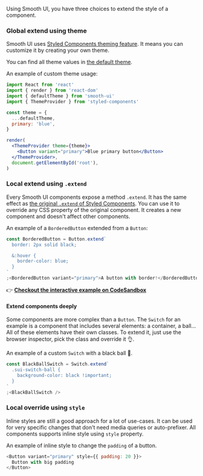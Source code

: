 Using Smooth UI, you have three choices to extend the style of a component.

### Global extend using theme

Smooth UI uses [Styled Components theming feature](https://www.styled-components.com/docs/advanced#theming). It means you can customize it by creating your own theme.

You can find all theme values in [the default theme](https://github.com/smooth-code/smooth-ui/blob/master/src/theme/defaultTheme.js).

An example of custom theme usage:

```jsx static
import React from 'react'
import { render } from 'react-dom'
import { defaultTheme } from 'smooth-ui'
import { ThemeProvider } from 'styled-components'

const theme = {
  ...defaultTheme,
  primary: 'blue',
}

render(
  <ThemeProvider theme={theme}>
    <Button variant="primary">Blue primary button</Button>
  </ThemeProvider>,
  document.getElementById('root'),
)
```

### Local extend using `.extend`

Every Smooth UI components expose a method `.extend`. It has the same effect as [the original `.extend` of Styled Components](https://www.styled-components.com/docs/api#extend). You can use it to override any CSS property of the original component. It creates a new component and doesn't affect other components.

An example of a `BorderedButton` extended from a `Button`:

```js
const BorderedButton = Button.extend`
  border: 2px solid black;

  &:hover {
    border-color: blue;
  }
`
;<BorderedButton variant="primary">A button with border!</BorderedButton>
```

👉 **[Checkout the interactive example on CodeSandbox](https://codesandbox.io/s/7k8o4x7lj6)**

#### Extend components deeply

Some components are more complex than a `Button`. The `Switch` for an example is a component that includes several elements: a container, a ball... All of these elements have their own classes. To extend it, just use the browser inspector, pick the class and override it 👌.

An example of a custom `Switch` with a black ball 🎱.

```js
const BlackBallSwitch = Switch.extend`
  .sui-switch-ball {
    background-color: black !important;
  }
`
;<BlackBallSwitch />
```

### Local override using `style`

Inline styles are still a good approach for a lot of use-cases. It can be used for very specific changes that don't need media queries or auto-prefixer. All components supports inline style using `style` property.

An example of inline style to change the `padding` of a button.

```js
<Button variant="primary" style={{ padding: 20 }}>
  Button with big padding
</Button>
```
